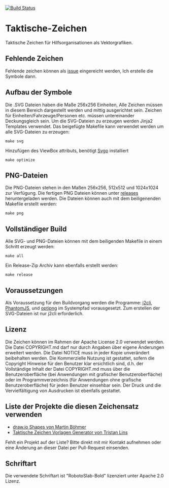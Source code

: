 [![Build Status](https://travis-ci.org/jonas-koeritz/Taktische-Zeichen.svg?branch=master)](https://travis-ci.org/jonas-koeritz/Taktische-Zeichen)

# Taktische-Zeichen

Taktische Zeichen für Hilfsorganisationen als Vektorgrafiken.

## Fehlende Zeichen

Fehlende zeichen können als [issue](https://github.com/jonas-koeritz/Taktische-Zeichen/issues) eingereicht werden, Ich erstelle die Symbole dann.

## Aufbau der Symbole

Die .SVG Dateien haben die Maße 256x256 Einheiten, Alle Zeichen müssen in diesem Bereich dargestellt werden und mittig ausgerichtet sein.
Zeichen für Einheiten/Fahrzeuge/Personen etc. müssen untereinander Deckungsgleich sein.
Um die SVG-Dateien zu erzeugen werden Jinja2 Templates verwendet. Das beigefügte Makefile kann verwendet werden um alle SVG-Dateien zu erzeugen:

```make
make svg
```

Hinzufügen des ViewBox attributs, benötigt [Svgo](https://github.com/svg/svgo) installiert

```make
make optimize
```

## PNG-Dateien

Die PNG-Dateien stehen in den Maßen 256x256, 512x512 und 1024x1024 zur Verfügung. Die fertigen PNG Dateien können unter [releases](https://github.com/jonas-koeritz/Taktische-Zeichen/releases) heruntergeladen werden.
Die Dateien können auch mit dem beiligenenden Makefile erstellt werden:

```make
make png
```

## Vollständiger Build

Alle SVG- und PNG-Dateien können mit dem beiligenden Makefile in einem Schritt erzeugt werden:

```make
make all
```

Ein Release-Zip Archiv kann ebenfalls erstellt werden:

```make
make release
```

## Voraussetzungen

Als Voraussetzung für den Buildvorgang werden die Programme: [j2cli](https://github.com/kolypto/j2cli), [PhantomJS](http://phantomjs.org/), und [optipng](http://optipng.sourceforge.net/) im Systempfad vorausgesetzt. Zum erstellen der SVG-Dateien ist nur j2cli erforderlich.

## Lizenz

Die Zeichen können im Rahmen der Apache License 2.0 verwendet werden. Die Datei COPYRIGHT.md darf nur durch Angaben über eigene Änderungen erweitert werden.
Die Datei NOTICE muss in jeder Kopie unverändert beibehalten werden.
Die Kommerzielle Nutzung ist gestattet, sofern die Copyright Hinweise für den Benutzer klar ersichtlich sind, d.h. der Vollständige Inhalt der Datei COPYRIGHT.md muss über die Benutzeroberfläche (bei Anwendungen mit grafischer Benutzeroberfläche) oder im Programmverzeichnis (für Anwendungen ohne grafische Benutzeroberfläche) für jeden Benutzer einsehbar sein.
Der Druck und die Vervielfältigung von Ausdrucken ist ebenfalls gestattet.

## Liste der Projekte die diesen Zeichensatz verwenden

* [draw.io Shapes von Martin Böhmer](https://github.com/MartinBoehmer/Taktische-Zeichen-drawio)
* [Taktische Zeichen Vorlagen Generator von Tristan Lins](https://tristanlins.gitlab.io/taktische-zeichen-vorlagen-generator/)

Fehlt ein Projekt auf der Liste? Bitte direkt mit mir Kontakt aufnehmen oder eine Änderung an dieser Datei per Pull-Request einsenden.

## Schriftart

Die verwendete Schriftart ist "RobotoSlab-Bold" lizenziert unter Apache 2.0 Lizenz.
